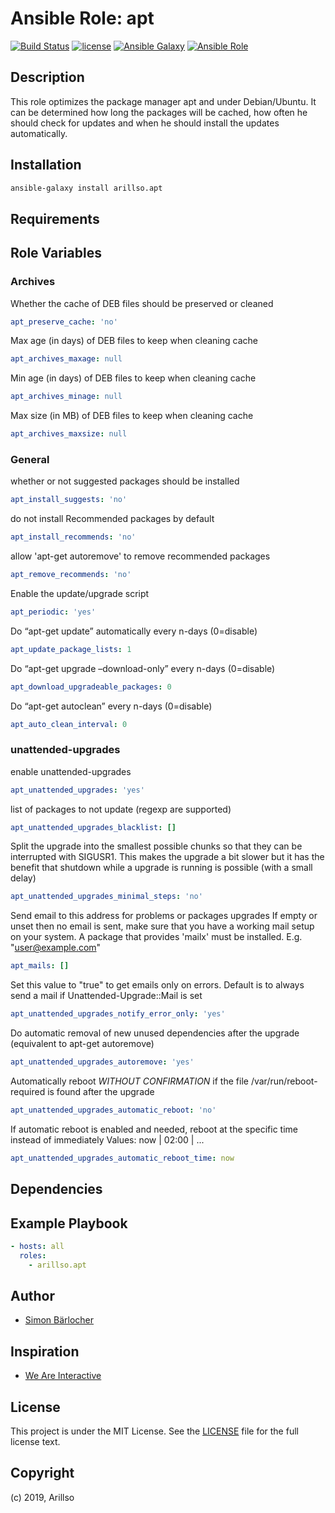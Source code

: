 # Ansible Role: apt

[![Build Status](https://img.shields.io/travis/arillso/ansible.apt.svg?branch=master&style=popout-square)](https://travis-ci.org/arillso/ansible.apt) [![license](https://img.shields.io/github/license/mashape/apistatus.svg?style=popout-square)](https://sbaerlo.ch/licence) [![Ansible Galaxy](https://img.shields.io/badge/ansible--galaxy-apt-blue.svg?style=popout-square)](https://galaxy.ansible.com/arillso/apt) [![Ansible Role](https://img.shields.io/ansible/role/d/id.svg?style=popout-square)](https://galaxy.ansible.com/arillso/apt)

## Description

This role optimizes the package manager apt and under Debian/Ubuntu. It can be determined how long the packages will be cached, how often he should check for updates and when he should install the updates automatically.

## Installation

```bash
ansible-galaxy install arillso.apt
```

## Requirements

## Role Variables

### Archives

Whether the cache of DEB files should be preserved or cleaned

```yml
apt_preserve_cache: 'no'
```

Max age (in days) of DEB files to keep when cleaning cache

```yml
apt_archives_maxage: null
```

Min age (in days) of DEB files to keep when cleaning cache

```yml
apt_archives_minage: null
```

Max size (in MB) of DEB files to keep when cleaning cache

```yml
apt_archives_maxsize: null
```

### General

whether or not suggested packages should be installed

```yml
apt_install_suggests: 'no'
```

do not install Recommended packages by default

```yml
apt_install_recommends: 'no'
```

allow 'apt-get autoremove' to remove recommended packages

```yml
apt_remove_recommends: 'no'
```

Enable the update/upgrade script

```yml
apt_periodic: 'yes'
```

Do “apt-get update” automatically every n-days (0=disable)

```yml
apt_update_package_lists: 1
```

Do “apt-get upgrade –download-only” every n-days (0=disable)

```yml
apt_download_upgradeable_packages: 0
```

Do “apt-get autoclean” every n-days (0=disable)

```yml
apt_auto_clean_interval: 0
```

### unattended-upgrades

enable unattended-upgrades

```yml
apt_unattended_upgrades: 'yes'
```

list of packages to not update (regexp are supported)

```yml
apt_unattended_upgrades_blacklist: []
```

Split the upgrade into the smallest possible chunks so that they can be interrupted with SIGUSR1. This makes the upgrade a bit slower but it has the benefit that shutdown while a upgrade is running is possible (with a small delay)

```yml
apt_unattended_upgrades_minimal_steps: 'no'
```

Send email to this address for problems or packages upgrades If empty or unset then no email is sent, make sure that you have a working mail setup on your system. A package that provides 'mailx' must be installed. E.g. "user@example.com"

```yml
apt_mails: []
```

Set this value to "true" to get emails only on errors. Default is to always send a mail if Unattended-Upgrade::Mail is set

```yml
apt_unattended_upgrades_notify_error_only: 'yes'
```

Do automatic removal of new unused dependencies after the upgrade (equivalent to apt-get autoremove)

```yml
apt_unattended_upgrades_autoremove: 'yes'
```

Automatically reboot _WITHOUT CONFIRMATION_ if the file /var/run/reboot-required is found after the upgrade

```yml
apt_unattended_upgrades_automatic_reboot: 'no'
```

If automatic reboot is enabled and needed, reboot at the specific time instead of immediately
Values: now | 02:00 | ...

```yml
apt_unattended_upgrades_automatic_reboot_time: now
```

## Dependencies

## Example Playbook

```yml
- hosts: all
  roles:
    - arillso.apt
```

## Author

- [Simon Bärlocher](https://sbaerlocher.ch)

## Inspiration

- [We Are Interactive](https://github.com/weareinteractive/ansible-apt)

## License

This project is under the MIT License. See the [LICENSE](https://sbaerlo.ch/licence) file for the full license text.

## Copyright

(c) 2019, Arillso
